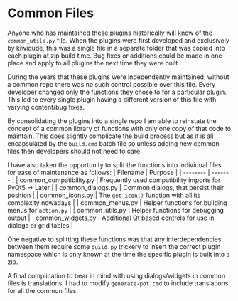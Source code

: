 # Common Files

Anyone who has maintained these plugins historically will know of the ``common_utils.py`` file. When the plugins were first developed and exclusively by kiwidude, this was a single file in a separate folder that was copied into each plugin at zip build time. Bug fixes or additions could be made in one place and apply to all plugins the next time they were built.

During the years that these plugins were independently maintained, without a common repo there was no such control possible over this file. Every developer changed only the functions they chose to for a particular plugin. This led to every single plugin having a different version of this file with varying content/bug fixes.

By consolidating the plugins into a single repo I am able to reinstate the concept of a common library of functions with only one copy of that code to maintain. This does slightly complicate the build process but as it is all encapsulated by the ``build.cmd`` batch file so unless adding new common files then developers should not need to care.

I have also taken the opportunity to split the functions into individual files for ease of maintenance as follows:
| Filename | Purpose |
| -------- | ------- |
| common_compatibility.py | Frequently used compatibility imports for PyQt5 -> Later |
| common_dialogs.py | Common dialogs, that persist their position |
| common_icons.py | The ``get_icon()`` function with all its complexity nowadays |
| common_menus.py | Helper functions for building menus for ``action.py`` |
| common_utils.py | Helper functions for debugging output |
| common_widgets.py | Additional Qt based controls for use in dialogs or grid tables |

One negative to splitting these functions was that any interdependencies between them require some ``build.py`` trickery to insert the correct plugin namespace which is only known at the time the specific plugin is built into a zip. 

A final complication to bear in mind with using dialogs/widgets in common files is translations. I had to modify ``generate-pot.cmd`` to include translations for all the common files.
